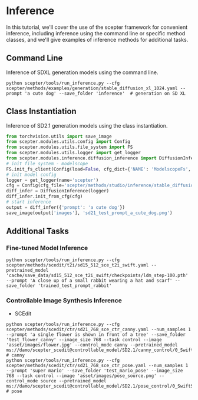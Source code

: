 # Inference

In this tutorial, we'll cover the use of the scepter framework for convenient inference, including inference using the command line or specific method classes, and we'll give examples of inference methods for additional tasks.

## Command Line
Inference of SDXL generation models using the command line.
```shell
python scepter/tools/run_inference.py --cfg scepter/methods/examples/generation/stable_diffusion_xl_1024.yaml --prompt 'a cute dog' --save_folder 'inference'  # generation on SD XL
```

## Class Instantiation
Inference of SD2.1 generation models using the class instantiation.
```python
from torchvision.utils import save_image
from scepter.modules.utils.config import Config
from scepter.modules.utils.file_system import FS
from scepter.modules.utils.logger import get_logger
from scepter.modules.inference.diffusion_inference import DiffusionInference
# init file system - modelscope
FS.init_fs_client(Config(load=False, cfg_dict={'NAME': 'ModelscopeFs', 'TEMP_DIR': 'cache/data'}))
# init model config
logger = get_logger(name='scepter')
cfg = Config(cfg_file='scepter/methods/studio/inference/stable_diffusion/sd21_pro.yaml')
diff_infer = DiffusionInference(logger)
diff_infer.init_from_cfg(cfg)
# start inference
output = diff_infer({'prompt': 'a cute dog'})
save_image(output['images'], 'sd21_test_prompt_a_cute_dog.png')
```

## Additional Tasks

### Fine-tuned Model Inference

```shell
python scepter/tools/run_inference.py --cfg scepter/methods/scedit/t2i/sd15_512_sce_t2i_swift.yaml --pretrained_model 'cache/save_data/sd15_512_sce_t2i_swift/checkpoints/ldm_step-100.pth' --prompt 'A close up of a small rabbit wearing a hat and scarf' --save_folder 'trained_test_prompt_rabbit'
```

### Controllable Image Synthesis Inference

- SCEdit
```shell
python scepter/tools/run_inference.py --cfg scepter/methods/scedit/ctr/sd21_768_sce_ctr_canny.yaml --num_samples 1 --prompt 'a single flower is shown in front of a tree' --save_folder 'test_flower_canny' --image_size 768 --task control --image 'asset/images/flower.jpg' --control_mode canny --pretrained_model ms://damo/scepter_scedit@controllable_model/SD2.1/canny_control/0_SwiftSCETuning/pytorch_model.bin   # canny
python scepter/tools/run_inference.py --cfg scepter/methods/scedit/ctr/sd21_768_sce_ctr_pose.yaml --num_samples 1 --prompt 'super mario' --save_folder 'test_mario_pose' --image_size 768 --task control --image 'asset/images/pose_source.png' --control_mode source --pretrained_model ms://damo/scepter_scedit@controllable_model/SD2.1/pose_control/0_SwiftSCETuning/pytorch_model.bin   # pose
```
